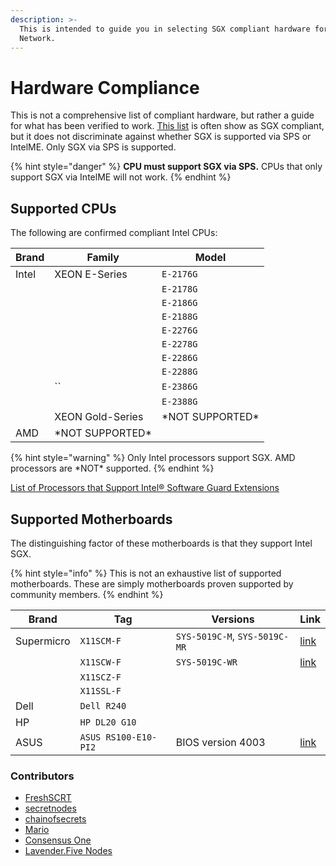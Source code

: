 ```yaml
---
description: >-
  This is intended to guide you in selecting SGX compliant hardware for Secret
  Network.
---
```


# Hardware Compliance

This is not a comprehensive list of compliant hardware, but rather a guide for what has been verified to work. [This list](https://github.com/ayeks/SGX-hardware) is often show as SGX compliant, but it does not discriminate against whether SGX is supported via SPS or IntelME. Only SGX via SPS is supported.

{% hint style="danger" %}
**CPU must support SGX via SPS.** CPUs that only support SGX via IntelME will not work.
{% endhint %}

## Supported CPUs <a href="#cpus" id="cpus"></a>

The following are confirmed compliant Intel CPUs:

| Brand | Family            | Model             |
| ----- | ----------------- | ----------------- |
| Intel | XEON E-Series     | `E-2176G`         |
|       |                   | `E-2178G`         |
|       |                   | `E-2186G`         |
|       |                   | `E-2188G`         |
|       |                   | `E-2276G`         |
|       |                   | `E-2278G`         |
|       |                   | `E-2286G`         |
|       |                   | `E-2288G`         |
|       | ``                | `E-2386G`         |
|       |                   | `E-2388G`         |
|       | XEON Gold-Series  | \*NOT SUPPORTED\* |
| AMD   | \*NOT SUPPORTED\* |                   |

{% hint style="warning" %}
Only Intel processors support SGX. AMD processors are \*NOT\* supported.
{% endhint %}

[List of Processors that Support Intel® Software Guard Extensions](https://www.intel.com/content/www/us/en/support/articles/000028173/processors.html)

## Supported Motherboards

The distinguishing factor of these motherboards is that they support Intel SGX.&#x20;

{% hint style="info" %}
This is not an exhaustive list of supported motherboards. These are simply motherboards proven supported by community members.
{% endhint %}

| Brand      | Tag                  | Versions                       | Link                                                                         |
| ---------- | -------------------- | ------------------------------ | ---------------------------------------------------------------------------- |
| Supermicro | `X11SCM-F`           | `SYS-5019C-M`,  `SYS-5019C-MR` | [link](https://www.supermicro.com/products/motherboard/X11/X11SCM-F.cfm)     |
|            | `X11SCW-F`           | `SYS-5019C-WR`                 | [link](https://www.supermicro.com/products/motherboard/X11/X11SCW-F.cfm)     |
|            | `X11SCZ-F`           |                                |                                                                              |
|            | `X11SSL-F`           |                                |                                                                              |
| Dell       | `Dell R240`          |                                |                                                                              |
| HP         | `HP DL20 G10`        |                                |                                                                              |
| ASUS       | `ASUS RS100-E10-PI2` | BIOS version 4003              | [link](https://servers.asus.com/products/Servers/Rack-Servers/RS100-E10-PI2) |

### **Contributors**

* [FreshSCRT](https://secretnodes.com/secret/chains/secret-4/validators/6AFCF9EB1AC264954C784274A6ABF012D50EB0B6)
* [secretnodes](https://secretnodes.com/secret/chains/secret-4/validators/81EBCE2FFC29820351C086E9EDA6A220098FF41C)
* [chainofsecrets](https://secretnodes.com/secret/chains/secret-4/validators/1B68882AB7CD6BC4CDDD742FC8F3D1FDE31C1A82)
* [Mario](https://secretnodes.com/secret/chains/secret-4/validators/2DD098C8ECAF04DFE31BBC59799C786AC09BF53F)
* [Consensus One](https://secretnodes.com/secret/chains/secret-4/validators/secretvaloper1sa8av4qw3xerr58kwvnm8wvd87zgp36mv6cnyg)
* [Lavender.Five Nodes](https://www.mintscan.io/secret/validators/secretvaloper1t5wtcuwjkdct9qkw2h6m48zu2hectpd6ulmekk)
